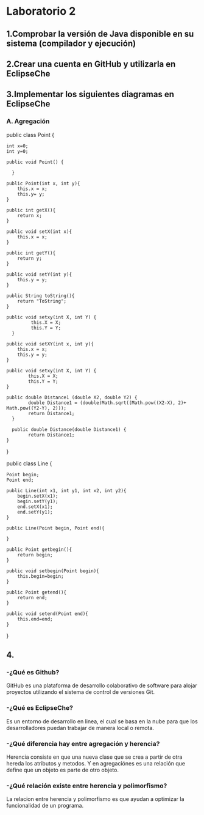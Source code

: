 # Laboratorio 2

## 1.Comprobar la versión de Java disponible en su sistema (compilador y ejecución)

## 2.Crear una cuenta en GitHub y utilizarla en EclipseChe


## 3.Implementar los siguientes diagramas en EclipseChe

### A. Agregación

public class Point {
    
    int x=0;
    int y=0;
    
    public void Point() {
		
	  }
    
    public Point(int x, int y){
        this.x = x;
        this.y= y;
    }
    
    public int getX(){
        return x;
    }
    
    public void setX(int x){
        this.x = x;
    }
    
    public int getY(){
        return y;
    }
    
    public void setY(int y){
        this.y = y;
    }
    
    public String toString(){
        return "ToString";
    }
    
    public void setxy(int X, int Y) {
		     this.X = X;
		     this.Y = Y;
	  }
    
    public void setXY(int x, int y){
        this.x = x;
        this.y = y;
    }
    
    public void setxy(int X, int Y) {
		    this.X = X;
		    this.Y = Y;
   	}
	
   	public double Distance1 (double X2, double Y2) {
		    double Distance1 = (double)Math.sqrt((Math.pow((X2-X), 2)+ Math.pow((Y2-Y), 2)));
		    return Distance1;	
	  }
    
	  public double Distance(double Distance1) {
		    return Distance1; 
    }
}

public class Line {
    
    Point begin; 
    Point end;
    
    public Line(int x1, int y1, int x2, int y2){
        begin.setX(x1);
        begin.setY(y1);
        end.setX(x1);
        end.setY(y1);
    }
    
    public Line(Point begin, Point end){
        
    }
    
    public Point getbegin(){
        return begin;
    }
    
    public void setbegin(Point begin){
        this.begin=begin;
    }
    
    public Point getend(){
        return end;
    }
    
    public void setend(Point end){
        this.end=end;
    }
    
}


## 4.
### -¿Qué es Github?
GitHub es una plataforma de desarrollo colaborativo de software para alojar proyectos utilizando el sistema de control de versiones Git.

### -¿Qué es EclipseChe?
Es un entorno de desarrollo en linea, el cual se basa en la nube para que los desarrolladores puedan trabajar de manera local o remota.

### -¿Qué diferencia hay entre agregación y herencia?
Herencia consiste en que una nueva clase que se crea a partir de otra hereda los atributos y metodos. Y en agregaciónes es una relación que define que un objeto es parte de otro objeto.

### -¿Qué relación existe entre herencia y polimorfismo?
La relacion entre herencia y polimorfismo es que ayudan a optimizar la funcionalidad de un programa.
